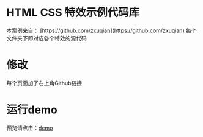 # HTML CSS 特效示例代码库

本案例来自： [https://github.com/zxuqian](https://github.com/zxuqian)
每个文件夹下即对应各个特效的源代码

# 修改

每个页面加了右上角Github链接

# 运行demo

预览请点击：[demo](https://leigangblog.github.io/html-css-demos)